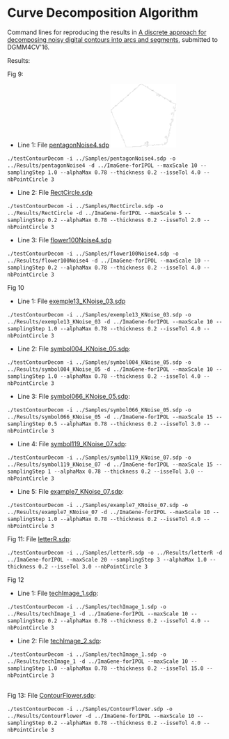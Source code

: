 # Curve Decomposition Algorithm

Command lines for reproducing the results in <a href="https://hal.inria.fr/hal-01375089">A discrete approach for decomposing noisy digital contours into arcs and segments</a>, submitted to DGMM4CV'16.

Results:

Fig 9:
- Line 1: File <a href="https://github.com/ngophuc/CurveDecomposition/blob/master/Samples/pentagonNoise4.sdp">pentagonNoise4.sdp</a> <img width="150" src="https://github.com/ngophuc/CurveDecomposition/blob/master/Results/pentagonNoise4.png" alt="Decomposition result" />
<pre class="code highlight js-syntax-highlight plaintext">
<code>./testContourDecom -i ../Samples/pentagonNoise4.sdp -o ../Results/pentagonNoise4 -d ../ImaGene-forIPOL --maxScale 10 --samplingStep 1.0 --alphaMax 0.78 --thickness 0.2 --isseTol 4.0 --nbPointCircle 3</code>
</pre>
- Line 2: File <a href="https://github.com/ngophuc/CurveDecomposition/blob/master/Samples/RectCircle.sdp">RectCircle.sdp</a>
<pre class="code highlight js-syntax-highlight plaintext">
<code>./testContourDecom -i ../Samples/RectCircle.sdp -o ../Results/RectCircle -d ../ImaGene-forIPOL --maxScale 5 --samplingStep 0.2 --alphaMax 0.78 --thickness 0.2 --isseTol 2.0 --nbPointCircle 3</code>
</pre>
- Line 3: File <a href="https://github.com/ngophuc/CurveDecomposition/blob/master/Samples/flower100Noise4.sdp">flower100Noise4.sdp</a>
<pre class="code highlight js-syntax-highlight plaintext">
<code>./testContourDecom -i ../Samples/flower100Noise4.sdp -o ../Results/flower100Noise4 -d ../ImaGene-forIPOL --maxScale 10 --samplingStep 0.2 --alphaMax 0.78 --thickness 0.2 --isseTol 4.0 --nbPointCircle 3</code>
</pre>

Fig 10
- Line 1: File <a href="https://github.com/ngophuc/CurveDecomposition/blob/master/Samples/exemple13_KNoise_03.sdp">exemple13_KNoise_03.sdp</a>
<pre class="code highlight js-syntax-highlight plaintext">
<code>./testContourDecom -i ../Samples/exemple13_KNoise_03.sdp -o ../Results/exemple13_KNoise_03 -d ../ImaGene-forIPOL --maxScale 10 --samplingStep 1.0 --alphaMax 0.78 --thickness 0.2 --isseTol 4.0 --nbPointCircle 3</code>
</pre>
- Line 2: File <a href="https://github.com/ngophuc/CurveDecomposition/blob/master/Samples/symbol004_KNoise_05.sdp">symbol004_KNoise_05.sdp</a>: </p>
<pre class="code highlight js-syntax-highlight plaintext">
<code>./testContourDecom -i ../Samples/symbol004_KNoise_05.sdp -o ../Results/symbol004_KNoise_05 -d ../ImaGene-forIPOL --maxScale 10 --samplingStep 1.0 --alphaMax 0.78 --thickness 0.2 --isseTol 4.0 --nbPointCircle 3</code>
</pre>
- Line 3: File <a href="https://github.com/ngophuc/CurveDecomposition/blob/master/Samples/symbol066_KNoise_05.sdp">symbol066_KNoise_05.sdp</a>: </p>
<pre class="code highlight js-syntax-highlight plaintext">
<code>./testContourDecom -i ../Samples/symbol066_KNoise_05.sdp -o ../Results/symbol066_KNoise_05 -d ../ImaGene-forIPOL --maxScale 15 --samplingStep 0.5 --alphaMax 0.78 --thickness 0.2 --isseTol 3.0 --nbPointCircle 3</code>
</pre>
- Line 4: File <a href="https://github.com/ngophuc/CurveDecomposition/blob/master/Samples/symbol119_KNoise_07.sdp">symbol119_KNoise_07.sdp</a>: </p>
<pre class="code highlight js-syntax-highlight plaintext">
<code>./testContourDecom -i ../Samples/symbol119_KNoise_07.sdp -o ../Results/symbol119_KNoise_07 -d ../ImaGene-forIPOL --maxScale 15 --samplingStep 1 --alphaMax 0.78 --thickness 0.2 --isseTol 3.0 --nbPointCircle 3</code>
</pre>
- Line 5: File <a href="https://github.com/ngophuc/CurveDecomposition/blob/master/Samples/example7_KNoise_07.sdp">example7_KNoise_07.sdp</a>: </p>
<pre class="code highlight js-syntax-highlight plaintext">
<code>./testContourDecom -i ../Samples/example7_KNoise_07.sdp -o ../Results/example7_KNoise_07 -d ../ImaGene-forIPOL --maxScale 10 --samplingStep 1.0 --alphaMax 0.78 --thickness 0.2 --isseTol 4.0 --nbPointCircle 3</code>
</pre>

Fig 11: File <a href="https://github.com/ngophuc/CurveDecomposition/blob/master/Samples/letterR.sdp">letterR.sdp</a>: </p>
<pre class="code highlight js-syntax-highlight plaintext">
<code>./testContourDecom -i ../Samples/letterR.sdp -o ../Results/letterR -d ../ImaGene-forIPOL --maxScale 20 --samplingStep 3 --alphaMax 1.0 --thickness 0.2 --isseTol 3.0 --nbPointCircle 3</code>
</pre>

Fig 12
- Line 1: File <a href="https://github.com/ngophuc/CurveDecomposition/blob/master/Samples/techImage_1.sdp">techImage_1.sdp</a>: </p>
<pre class="code highlight js-syntax-highlight plaintext">
<code>./testContourDecom -i ../Samples/techImage_1.sdp -o ../Results/techImage_1 -d ../ImaGene-forIPOL --maxScale 10 --samplingStep 0.2 --alphaMax 0.78 --thickness 0.2 --isseTol 4.0 --nbPointCircle 3</code>
</pre>
- Line 2: File <a href="https://github.com/ngophuc/CurveDecomposition/blob/master/Samples/techImage_2.sdp">techImage_2.sdp</a>: </p>
<pre class="code highlight js-syntax-highlight plaintext">
<code>./testContourDecom -i ../Samples/techImage_1.sdp -o ../Results/techImage_1 -d ../ImaGene-forIPOL --maxScale 10 --samplingStep 1.0 --alphaMax 0.78 --thickness 0.2 --isseTol 15.0 --nbPointCircle 3
</code>
</pre>

Fig 13: File <a href="https://github.com/ngophuc/CurveDecomposition/blob/master/Samples/ContourFlower.sdp">ContourFlower.sdp</a>: </p>
<pre class="code highlight js-syntax-highlight plaintext">
<code>./testContourDecom -i ../Samples/ContourFlower.sdp -o ../Results/ContourFlower -d ../ImaGene-forIPOL --maxScale 10 --samplingStep 0.2 --alphaMax 0.78 --thickness 0.2 --isseTol 4.0 --nbPointCircle 3</code>
</pre>
